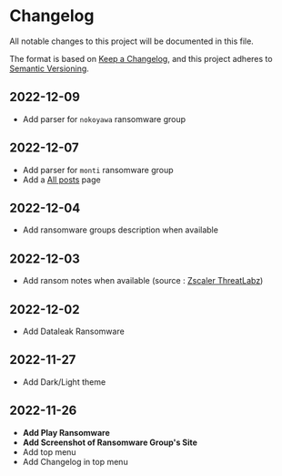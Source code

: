 # Changelog

All notable changes to this project will be documented in this file.

The format is based on [Keep a Changelog](https://keepachangelog.com/en/1.0.0/),
and this project adheres to [Semantic Versioning](https://semver.org/spec/v2.0.0.html).

## 2022-12-09 

* Add parser for `nokoyawa` ransomware group

## 2022-12-07

* Add parser for `monti` ransomware group 
* Add a [All posts](allposts.md) page

## 2022-12-04

* Add ransomware groups description when available

## 2022-12-03

* Add ransom notes when available (source : [Zscaler ThreatLabz](https://github.com/threatlabz/ransomware_notes))

## 2022-12-02 

* Add Dataleak Ransomware

## 2022-11-27

* Add Dark/Light theme

## 2022-11-26

* **Add Play Ransomware**
* **Add Screenshot of Ransomware Group's Site**
* Add top menu 
* Add Changelog in top menu 
